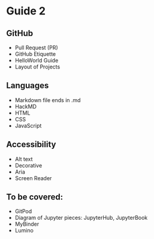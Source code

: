 # Guide 2

## GitHub
* Pull Request (PR)
* GitHub Etiquette 
* HelloWorld Guide
* Layout of Projects

## Languages 
* Markdown file ends in .md
* HackMD
* HTML
* CSS
* JavaScript

## Accessibility 
* Alt text
* Decorative
* Aria
* Screen Reader 

## To be covered:
* GitPod
* Diagram of Jupyter pieces: JupyterHub, JupyterBook
* MyBinder
* Lumino
